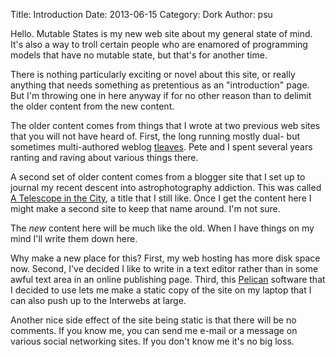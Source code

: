 Title: Introduction
Date: 2013-06-15
Category: Dork
Author: psu

Hello. Mutable States is my new web site about my general state of mind. It's also a way to troll certain people who are enamored of programming models that have no mutable state, but that's for another time.

There is nothing particularly exciting or novel about this site, or really anything that needs something as pretentious as an "introduction" page. But I'm throwing one in here anyway if for no other reason than to delimit the older content from the new content.

The older content comes from things that I wrote at two previous web sites that you will not have heard of. First, the long running mostly dual- but sometimes multi-authored weblog [tleaves](http://tleaves.com/ "tleaves"). Pete and I spent several years ranting and raving about various things there.

A second set of older content comes from a blogger site that I set up to journal my recent descent into astrophotography addiction. This was called [A Telescope in the City](http://atelescopeinthecity.blogspot.com "A Telescope in the City"), a title that I still like. Once I get the content here I might make a second site to keep that name around. I'm not sure.

The *new* content here will be much like the old. When I have things on my mind I'll write them down here.

Why make a new place for this? First, my web hosting has more disk space now. Second, I've decided I like to write in a text editor rather than in some awful text area in an online publishing page. Third, this [Pelican](http://pelican.readthedocs.org/en/3.2/ "Pelican") software that I decided to use lets me make a static copy of the site on my laptop that I can also push up to the Interwebs at large.

Another nice side effect of the site being static is that there will be no comments. If you know me, you can send me e-mail or a  message on various social networking sites. If you don't know me it's no big loss.
 
